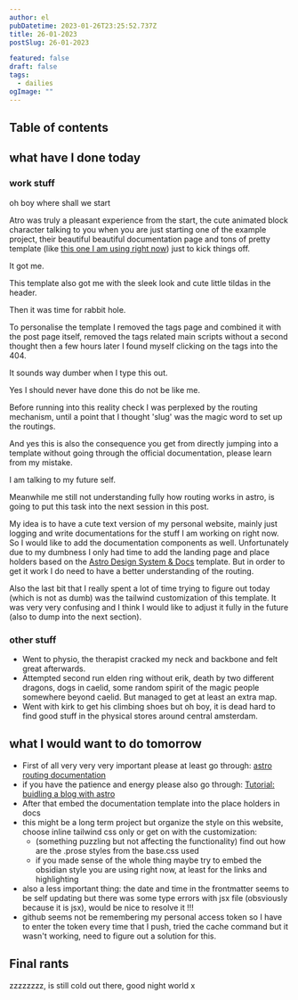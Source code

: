 ```yaml
---
author: el
pubDatetime: 2023-01-26T23:25:52.737Z
title: 26-01-2023
postSlug: 26-01-2023

featured: false
draft: false
tags:
  - dailies
ogImage: ""
---
```


## Table of contents

## what have I done today

### work stuff

oh boy where shall we start

Atro was truly a pleasant experience from the start, the cute animated block character talking to you when you are just starting one of the example project, their beautiful beautiful documentation page and tons of pretty template (like [this one I am using right now](https://github.com/satnaing/astro-paper)) just to kick things off.

It got me.

This template also got me with the sleek look and cute little tildas in the header.

Then it was time for rabbit hole.

To personalise the template I removed the tags page and combined it with the post page itself, removed the tags related main scripts without a second thought then a few hours later I found myself clicking on the tags into the 404.

It sounds way dumber when I type this out.

Yes I should never have done this do not be like me.

Before running into this reality check I was perplexed by the routing mechanism, until a point that I thought 'slug' was the magic word to set up the routings.

And yes this is also the consequence you get from directly jumping into a template without going through the official documentation, please learn from my mistake.

I am talking to my future self.

Meanwhile me still not understanding fully how routing works in astro, is going to put this task into the next session in this post.

My idea is to have a cute text version of my personal website, mainly just logging and write documentations for the stuff I am working on right now. So I would like to add the documentation components as well. Unfortunately due to my dumbness I only had time to add the landing page and place holders based on the [Astro Design System & Docs](https://astro.build/themes/details/astro-design-system/) template. But in order to get it work I do need to have a better understanding of the routing.

Also the last bit that I really spent a lot of time trying to figure out today (which is not as dumb) was the tailwind customization of this template. It was very very confusing and I think I would like to adjust it fully in the future (also to dump into the next section).

### other stuff

- Went to physio, the therapist cracked my neck and backbone and felt great afterwards.
- Attempted second run elden ring without erik, death by two different dragons, dogs in caelid, some random spirit of the magic people somewhere beyond caelid. But managed to get at least an extra map.
- Went with kirk to get his climbing shoes but oh boy, it is dead hard to find good stuff in the physical stores around central amsterdam.

## what I would want to do tomorrow

- First of all very very very important please at least go through: [astro routing documentation](https://docs.astro.build/en/core-concepts/routing/)
- if you have the patience and energy please also go through: [Tutorial: buidling a blog with astro](https://docs.astro.build/en/tutorial/0-introduction/)
- After that embed the documentation template into the place holders in docs
- this might be a long term project but organize the style on this website, choose inline tailwind css only or get on with the customization:
  - (something puzzling but not affecting the functionality) find out how are the .prose styles from the base.css used
  - if you made sense of the whole thing maybe try to embed the obsidian style you are using right now, at least for the links and highlighting
- also a less important thing: the date and time in the frontmatter seems to be self updating but there was some type errors with jsx file (obsviously because it is jsx), would be nice to resolve it !!!
- github seems not be remembering my personal access token so I have to enter the token every time that I push, tried the cache command but it wasn't working, need to figure out a solution for this.

## Final rants

zzzzzzzz, is still cold out there, good night world x
